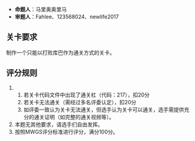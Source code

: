 - **命题人**：马里奥奥里马
- **审题人**：Fahlee、123568024、newlife2017

## 关卡要求

制作一个只能以打败库巴作为通关方式的关卡。

## 评分规则

1. 
    1) 若关卡代码文件中出现了通关杠（代码：217），扣20分
    2) 若关卡无法通关（需经过多名评委认定），扣20分
    3) 如评委一致认为关卡无法通关，但选手认为关卡可以通关，选手需提供充分的通关证明（如完整的通关视频等）。
2. 本题无其他要求，请选手们自由发挥。
3. 按照MWGS评分标准进行评分，满分100分。